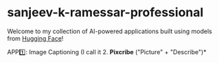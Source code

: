 # sanjeev-k-ramessar-professional

Welcome to my collection of AI-powered applications built using models from [Hugging Face](https://huggingface.co/)!

APP1️⃣: Image Captioning (I call it 2. **Pixcribe** ("Picture" + "Describe")*
